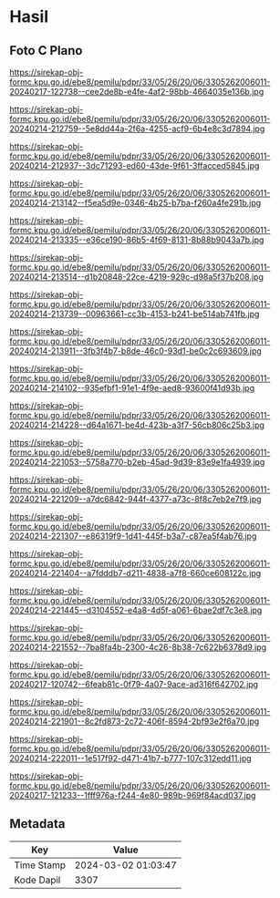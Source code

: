 # Hasil

## Foto C Plano

https://sirekap-obj-formc.kpu.go.id/ebe8/pemilu/pdpr/33/05/26/20/06/3305262006011-20240217-122738--cee2de8b-e4fe-4af2-98bb-4664035e136b.jpg

https://sirekap-obj-formc.kpu.go.id/ebe8/pemilu/pdpr/33/05/26/20/06/3305262006011-20240214-212759--5e8dd44a-2f6a-4255-acf9-6b4e8c3d7894.jpg

https://sirekap-obj-formc.kpu.go.id/ebe8/pemilu/pdpr/33/05/26/20/06/3305262006011-20240214-212937--3dc71293-ed60-43de-9f61-3ffacced5845.jpg

https://sirekap-obj-formc.kpu.go.id/ebe8/pemilu/pdpr/33/05/26/20/06/3305262006011-20240214-213142--f5ea5d9e-0346-4b25-b7ba-f260a4fe291b.jpg

https://sirekap-obj-formc.kpu.go.id/ebe8/pemilu/pdpr/33/05/26/20/06/3305262006011-20240214-213335--e36ce190-86b5-4f69-8131-8b88b9043a7b.jpg

https://sirekap-obj-formc.kpu.go.id/ebe8/pemilu/pdpr/33/05/26/20/06/3305262006011-20240214-213514--d1b20848-22ce-4219-929c-d98a5f37b208.jpg

https://sirekap-obj-formc.kpu.go.id/ebe8/pemilu/pdpr/33/05/26/20/06/3305262006011-20240214-213739--00963661-cc3b-4153-b241-be514ab741fb.jpg

https://sirekap-obj-formc.kpu.go.id/ebe8/pemilu/pdpr/33/05/26/20/06/3305262006011-20240214-213911--3fb3f4b7-b8de-46c0-93d1-be0c2c693609.jpg

https://sirekap-obj-formc.kpu.go.id/ebe8/pemilu/pdpr/33/05/26/20/06/3305262006011-20240214-214102--935efbf1-91e1-4f9e-aed8-93600f41d93b.jpg

https://sirekap-obj-formc.kpu.go.id/ebe8/pemilu/pdpr/33/05/26/20/06/3305262006011-20240214-214228--d64a1671-be4d-423b-a3f7-56cb806c25b3.jpg

https://sirekap-obj-formc.kpu.go.id/ebe8/pemilu/pdpr/33/05/26/20/06/3305262006011-20240214-221053--5758a770-b2eb-45ad-9d39-83e9e1fa4939.jpg

https://sirekap-obj-formc.kpu.go.id/ebe8/pemilu/pdpr/33/05/26/20/06/3305262006011-20240214-221209--a7dc6842-944f-4377-a73c-8f8c7eb2e7f9.jpg

https://sirekap-obj-formc.kpu.go.id/ebe8/pemilu/pdpr/33/05/26/20/06/3305262006011-20240214-221307--e86319f9-1d41-445f-b3a7-c87ea5f4ab76.jpg

https://sirekap-obj-formc.kpu.go.id/ebe8/pemilu/pdpr/33/05/26/20/06/3305262006011-20240214-221404--a7fdddb7-d211-4838-a7f8-660ce608122c.jpg

https://sirekap-obj-formc.kpu.go.id/ebe8/pemilu/pdpr/33/05/26/20/06/3305262006011-20240214-221445--d3104552-e4a8-4d5f-a061-6bae2df7c3e8.jpg

https://sirekap-obj-formc.kpu.go.id/ebe8/pemilu/pdpr/33/05/26/20/06/3305262006011-20240214-221552--7ba8fa4b-2300-4c26-8b38-7c622b6378d9.jpg

https://sirekap-obj-formc.kpu.go.id/ebe8/pemilu/pdpr/33/05/26/20/06/3305262006011-20240217-120742--6feab81c-0f79-4a07-9ace-ad316f642702.jpg

https://sirekap-obj-formc.kpu.go.id/ebe8/pemilu/pdpr/33/05/26/20/06/3305262006011-20240214-221901--8c2fd873-2c72-406f-8594-2bf93e2f6a70.jpg

https://sirekap-obj-formc.kpu.go.id/ebe8/pemilu/pdpr/33/05/26/20/06/3305262006011-20240214-222011--1e517f92-d471-41b7-b777-107c312edd11.jpg

https://sirekap-obj-formc.kpu.go.id/ebe8/pemilu/pdpr/33/05/26/20/06/3305262006011-20240217-121233--1fff976a-f244-4e80-989b-969f84acd037.jpg


## Metadata

| Key        | Value               |
| ---------- | ------------------- |
| Time Stamp | 2024-03-02 01:03:47 |
| Kode Dapil | 3307                |



